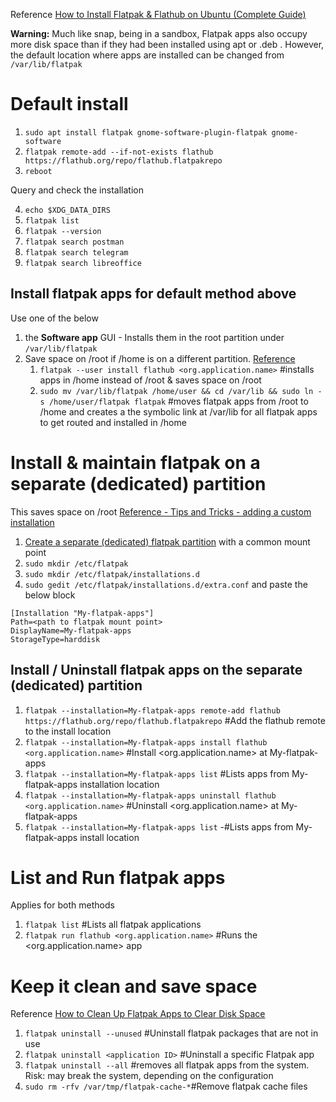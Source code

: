 Reference [How to Install Flatpak & Flathub on Ubuntu (Complete Guide)](https://www.omgubuntu.co.uk/how-to-install-flatpak-on-ubuntu)

**Warning:** Much like snap, being in a sandbox, Flatpak apps also occupy more disk space than if they had been installed using apt or .deb . However, the default location where apps are installed can be changed from `/var/lib/flatpak`

# Default install
1.  `sudo apt install flatpak gnome-software-plugin-flatpak gnome-software`
2.  `flatpak remote-add --if-not-exists flathub https://flathub.org/repo/flathub.flatpakrepo`
3.  `reboot`

Query and check the installation

4.  `echo $XDG_DATA_DIRS`
5.  `flatpak list` 
6.  `flatpak --version`
7.  `flatpak search postman`
8.  `flatpak search telegram`
9.  `flatpak search libreoffice`

## Install flatpak apps for default method above
Use one of the below 
1.  the **Software app** GUI - Installs them in the root partition under `/var/lib/flatpak`
2.  Save space on /root if /home is on a different partition. [Reference](https://www.reddit.com/r/flatpak/comments/a1l8wk/methods_to_save_space_on_your_root_partition/)
    1.  `flatpak --user install flathub <org.application.name>` #installs apps in /home instead of /root & saves space on /root 
    2.  `sudo mv /var/lib/flatpak /home/user && cd /var/lib && sudo ln -s /home/user/flatpak flatpak` #moves flatpak apps from /root to /home and creates a the symbolic link at /var/lib for all flatpak apps to get routed and installed in /home


# Install & maintain flatpak on a separate (dedicated) partition
This saves space on /root [Reference - Tips and Tricks - adding a custom installation](https://docs.flatpak.org/en/latest/tips-and-tricks.html#adding-a-custom-installation)
1.   [Create a separate (dedicated) flatpak partition](./common-mountpoints.md) with a common mount point
2.   `sudo mkdir /etc/flatpak`
3.   `sudo mkdir /etc/flatpak/installations.d`
4.   `sudo gedit /etc/flatpak/installations.d/extra.conf` and paste the below block
```
[Installation "My-flatpak-apps"]
Path=<path to flatpak mount point>
DisplayName=My-flatpak-apps
StorageType=harddisk
```

## Install / Uninstall flatpak apps on the **separate (dedicated) partition**
1.   `flatpak --installation=My-flatpak-apps remote-add flathub https://flathub.org/repo/flathub.flatpakrepo` #Add the flathub remote to the install location
2.   `flatpak --installation=My-flatpak-apps install flathub <org.application.name>` #Install <org.application.name> at My-flatpak-apps
3.   `flatpak --installation=My-flatpak-apps list` #Lists apps from My-flatpak-apps installation location
4.   `flatpak --installation=My-flatpak-apps uninstall flathub <org.application.name>` #Uninstall <org.application.name> at My-flatpak-apps
5.   `flatpak --installation=My-flatpak-apps list` -#Lists apps from My-flatpak-apps install location


# List and Run flatpak apps
Applies for both methods
1.   `flatpak list` #Lists all flatpak applications
2.   `flatpak run flathub <org.application.name>` #Runs the <org.application.name> app

# Keep it clean and save space
Reference [How to Clean Up Flatpak Apps to Clear Disk Space](https://www.debugpoint.com/clean-up-flatpak/)

1.   `flatpak uninstall --unused` #Uninstall flatpak packages that are not in use
2.   `flatpak uninstall <application ID>` #Uninstall a specific Flatpak app
3.   `flatpak uninstall --all` #removes all flatpak apps from the system. Risk: may break the system, depending on the configuration
4.   `sudo rm -rfv /var/tmp/flatpak-cache-*`#Remove flatpak cache files
